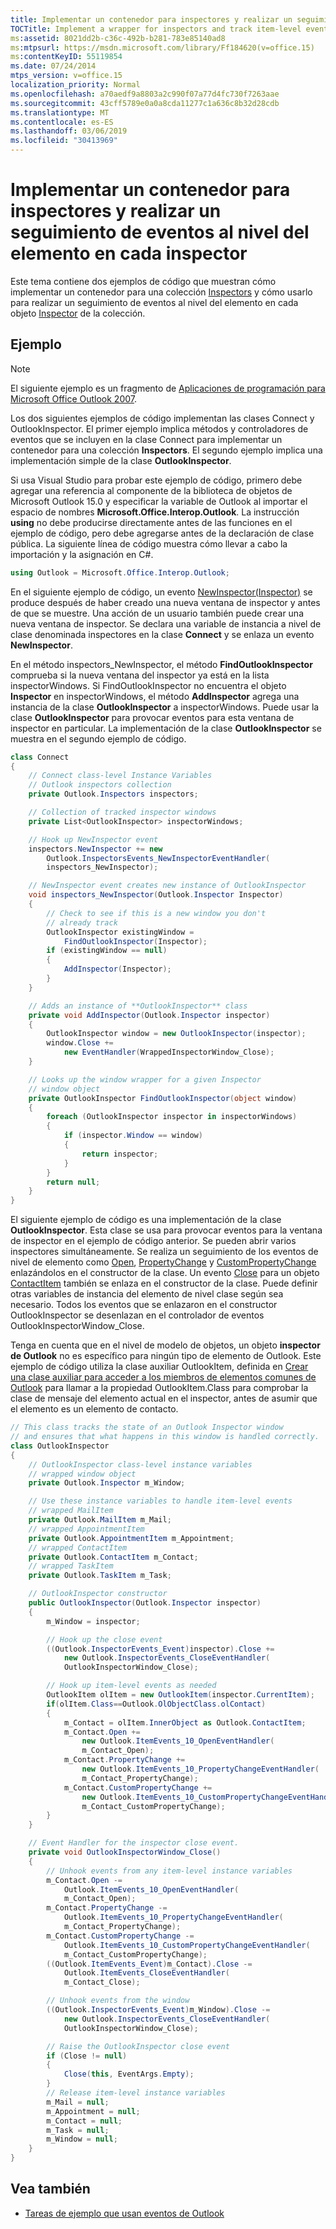 ```yaml
---
title: Implementar un contenedor para inspectores y realizar un seguimiento de eventos al nivel del elemento en cada inspector
TOCTitle: Implement a wrapper for inspectors and track item-level events in each inspector
ms:assetid: 8021dd2b-c36c-492b-b281-783e85140ad8
ms:mtpsurl: https://msdn.microsoft.com/library/Ff184620(v=office.15)
ms:contentKeyID: 55119854
ms.date: 07/24/2014
mtps_version: v=office.15
localization_priority: Normal
ms.openlocfilehash: a70aedf9a8803a2c990f07a77d4fc730f7263aae
ms.sourcegitcommit: 43cff5789e0a0a8cda11277c1a636c8b32d28cdb
ms.translationtype: MT
ms.contentlocale: es-ES
ms.lasthandoff: 03/06/2019
ms.locfileid: "30413969"
---
```

# <a name="implement-a-wrapper-for-inspectors-and-track-item-level-events-in-each-inspector"></a>Implementar un contenedor para inspectores y realizar un seguimiento de eventos al nivel del elemento en cada inspector

Este tema contiene dos ejemplos de código que muestran cómo implementar un contenedor para una colección [Inspectors](https://msdn.microsoft.com/library/bb623458\(v=office.15\)) y cómo usarlo para realizar un seguimiento de eventos al nivel del elemento en cada objeto [Inspector](https://msdn.microsoft.com/library/bb647744\(v=office.15\)) de la colección.

## <a name="example"></a>Ejemplo

> [!NOTE] 
> El siguiente ejemplo es un fragmento de [Aplicaciones de programación para Microsoft Office Outlook 2007](https://www.amazon.com/gp/product/0735622493?ie=UTF8&tag=msmsdn-20&linkCode=as2&camp=1789&creative=9325&creativeASIN=0735622493).

Los dos siguientes ejemplos de código implementan las clases Connect y OutlookInspector. El primer ejemplo implica métodos y controladores de eventos que se incluyen en la clase Connect para implementar un contenedor para una colección **Inspectors**. El segundo ejemplo implica una implementación simple de la clase **OutlookInspector**.

Si usa Visual Studio para probar este ejemplo de código, primero debe agregar una referencia al componente de la biblioteca de objetos de Microsoft Outlook 15.0 y especificar la variable de Outlook al importar el espacio de nombres **Microsoft.Office.Interop.Outlook**. La instrucción **using** no debe producirse directamente antes de las funciones en el ejemplo de código, pero debe agregarse antes de la declaración de clase pública. La siguiente línea de código muestra cómo llevar a cabo la importación y la asignación en C\#.

```csharp
using Outlook = Microsoft.Office.Interop.Outlook;
```

En el siguiente ejemplo de código, un evento [NewInspector(Inspector)](https://msdn.microsoft.com/library/bb610594\(v=office.15\)) se produce después de haber creado una nueva ventana de inspector y antes de que se muestre. Una acción de un usuario también puede crear una nueva ventana de inspector. Se declara una variable de instancia a nivel de clase denominada inspectores en la clase **Connect** y se enlaza un evento **NewInspector**. 

En el método inspectors\_NewInspector, el método **FindOutlookInspector** comprueba si la nueva ventana del inspector ya está en la lista inspectorWindows. Si FindOutlookInspector no encuentra el objeto **Inspector** en inspectorWindows, el método **AddInspector** agrega una instancia de la clase **OutlookInspector** a inspectorWindows. Puede usar la clase **OutlookInspector** para provocar eventos para esta ventana de inspector en particular. La implementación de la clase **OutlookInspector** se muestra en el segundo ejemplo de código.

```csharp
class Connect
{
    // Connect class-level Instance Variables
    // Outlook inspectors collection
    private Outlook.Inspectors inspectors;

    // Collection of tracked inspector windows              
    private List<OutlookInspector> inspectorWindows;    

    // Hook up NewInspector event
    inspectors.NewInspector += new 
        Outlook.InspectorsEvents_NewInspectorEventHandler(
        inspectors_NewInspector);

    // NewInspector event creates new instance of OutlookInspector
    void inspectors_NewInspector(Outlook.Inspector Inspector)
    {
        // Check to see if this is a new window you don't
        // already track
        OutlookInspector existingWindow = 
            FindOutlookInspector(Inspector);
        if (existingWindow == null)
        {
            AddInspector(Inspector);
        }
    }

    // Adds an instance of **OutlookInspector** class
    private void AddInspector(Outlook.Inspector inspector)
    {
        OutlookInspector window = new OutlookInspector(inspector);
        window.Close +=
            new EventHandler(WrappedInspectorWindow_Close);
    }

    // Looks up the window wrapper for a given Inspector 
    // window object
    private OutlookInspector FindOutlookInspector(object window)
    {
        foreach (OutlookInspector inspector in inspectorWindows)
        {
            if (inspector.Window == window)
            {
                return inspector;
            }
        }
        return null;
    }
}
```

El siguiente ejemplo de código es una implementación de la clase **OutlookInspector**. Esta clase se usa para provocar eventos para la ventana de inspector en el ejemplo de código anterior. Se pueden abrir varios inspectores simultáneamente. Se realiza un seguimiento de los eventos de nivel de elemento como [Open](https://msdn.microsoft.com/library/bb644296\(v=office.15\)), [PropertyChange](https://msdn.microsoft.com/library/bb647794\(v=office.15\)) y [CustomPropertyChange](https://msdn.microsoft.com/library/bb645015\(v=office.15\)) enlazándolos en el constructor de la clase. Un evento [Close](https://msdn.microsoft.com/library/bb645009\(v=office.15\)) para un objeto [ContactItem](https://msdn.microsoft.com/library/bb644956\(v=office.15\)) también se enlaza en el constructor de la clase. Puede definir otras variables de instancia del elemento de nivel clase según sea necesario. Todos los eventos que se enlazaron en el constructor OutlookInspector se desenlazan en el controlador de eventos OutlookInspectorWindow\_Close.

Tenga en cuenta que en el nivel de modelo de objetos, un objeto **inspector de Outlook** no es específico para ningún tipo de elemento de Outlook. Este ejemplo de código utiliza la clase auxiliar OutlookItem, definida en [Crear una clase auxiliar para acceder a los miembros de elementos comunes de Outlook](how-to-create-a-helper-class-to-access-common-outlook-item-members.md) para llamar a la propiedad OutlookItem.Class para comprobar la clase de mensaje del elemento actual en el inspector, antes de asumir que el elemento es un elemento de contacto.

```csharp
// This class tracks the state of an Outlook Inspector window 
// and ensures that what happens in this window is handled correctly.
class OutlookInspector
{
    // OutlookInspector class-level instance variables 
    // wrapped window object
    private Outlook.Inspector m_Window;             

    // Use these instance variables to handle item-level events
    // wrapped MailItem
    private Outlook.MailItem m_Mail;    
    // wrapped AppointmentItem        
    private Outlook.AppointmentItem m_Appointment;  
    // wrapped ContactItem
    private Outlook.ContactItem m_Contact;
    // wrapped TaskItem      
    private Outlook.TaskItem m_Task;             

    // OutlookInspector constructor
    public OutlookInspector(Outlook.Inspector inspector)
    {
        m_Window = inspector;

        // Hook up the close event
        ((Outlook.InspectorEvents_Event)inspector).Close +=
            new Outlook.InspectorEvents_CloseEventHandler(
            OutlookInspectorWindow_Close);

        // Hook up item-level events as needed
        OutlookItem olItem = new OutlookItem(inspector.CurrentItem);
        if(olItem.Class==Outlook.OlObjectClass.olContact)
        {
            m_Contact = olItem.InnerObject as Outlook.ContactItem;
            m_Contact.Open +=
                new Outlook.ItemEvents_10_OpenEventHandler(
                m_Contact_Open);
            m_Contact.PropertyChange +=
                new Outlook.ItemEvents_10_PropertyChangeEventHandler(
                m_Contact_PropertyChange);
            m_Contact.CustomPropertyChange +=
                new Outlook.ItemEvents_10_CustomPropertyChangeEventHandler(
                m_Contact_CustomPropertyChange);
        }
    }

    // Event Handler for the inspector close event.
    private void OutlookInspectorWindow_Close()
    {
        // Unhook events from any item-level instance variables
        m_Contact.Open -= 
            Outlook.ItemEvents_10_OpenEventHandler(
            m_Contact_Open);
        m_Contact.PropertyChange -= 
            Outlook.ItemEvents_10_PropertyChangeEventHandler(
            m_Contact_PropertyChange);
        m_Contact.CustomPropertyChange -= 
            Outlook.ItemEvents_10_CustomPropertyChangeEventHandler(
            m_Contact_CustomPropertyChange);
        ((Outlook.ItemEvents_Event)m_Contact).Close -= 
            Outlook.ItemEvents_CloseEventHandler(
            m_Contact_Close);

        // Unhook events from the window
        ((Outlook.InspectorEvents_Event)m_Window).Close -=
            new Outlook.InspectorEvents_CloseEventHandler(
            OutlookInspectorWindow_Close);

        // Raise the OutlookInspector close event
        if (Close != null)
        {
            Close(this, EventArgs.Empty);
        }
        // Release item-level instance variables
        m_Mail = null;
        m_Appointment = null;
        m_Contact = null;
        m_Task = null;
        m_Window = null;
    }
}
```

## <a name="see-also"></a>Vea también

- [Tareas de ejemplo que usan eventos de Outlook](sample-tasks-using-outlook-events.md)

